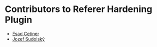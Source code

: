 # Contributors to Referer Hardening Plugin

- [Esad Cetiner](https://github.com/esadcetiner)
- [Jozef Sudolský](https://github.com/azurit)
